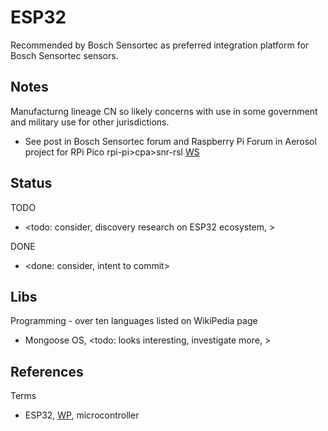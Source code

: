 # ESP32

Recommended by Bosch Sensortec as preferred integration platform for Bosch Sensortec sensors. 

## Notes

Manufacturng lineage CN so likely concerns with use in some government and military use for other jurisdictions.
* See post in Bosch Sensortec forum and Raspberry Pi Forum in Aerosol project for RPi Pico rpi-pi>cpa>snr-rsl [WS](https://github.com/YorkEarwaker/Electrical-Engineering/tree/main/rpi-pi/cpa/snr-rsl)


## Status
TODO
* <todo: consider, discovery research on ESP32 ecosystem, >

DONE
* <done: consider, intent to commit>

## Libs

Programming - over ten languages listed on WikiPedia page
* Mongoose OS, <todo: looks interesting, investigate more, >

## References

Terms
* ESP32, [WP](https://en.wikipedia.org/wiki/ESP32), microcontroller